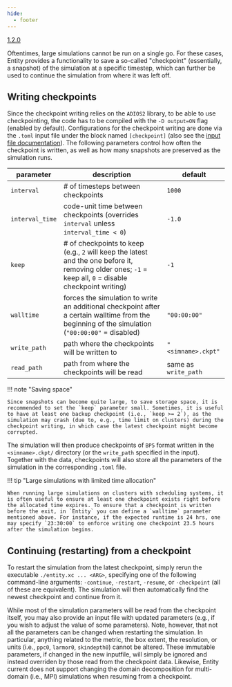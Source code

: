 ```yaml
---
hide:
  - footer
---
```


<a href="https://github.com/entity-toolkit/entity/pull/67">
  <span class="since-version">1.2.0</span>
</a>

Oftentimes, large simulations cannot be run on a single go. For these cases, Entity provides a functionality to save a so-called "checkpoint" (essentially, a snapshot) of the simulation at a specific timestep, which can further be used to continue the simulation from where it was left off. 

## Writing checkpoints

Since the checkpoint writing relies on the `ADIOS2` library, to be able to use checkpointing, the code has to be compiled with the `-D output=ON` flag (enabled by default). Configurations for the checkpoint writing are done via the `.toml` input file under the block named `[checkpoint]` (also see the [input file documentation](3-inputfile.md)). The following parameters control how often the checkpoint is written, as well as how many snapshots are preserved as the simulation runs.

| parameter | description | default |
| ---- | ---- | ---- |
| `interval` | # of timesteps between checkpoints | `1000` |
| `interval_time` | code-unit time between checkpoints (overrides `interval` unless `interval_time < 0`) | `-1.0` |
| `keep` | # of checkpoints to keep (e.g., `2` will keep the latest and the one before it, removing older ones; `-1` = keep all, `0` = disable checkpoint writing) | `-1` |
| `walltime` | forces the simulation to write an additional checkpoint after a certain walltime from the beginning of the simulation (`"00:00:00"` = disabled) | `"00:00:00"` |
| `write_path` | path where the checkpoints will be written to | `"<simname>.ckpt"` |
| `read_path` | path from where the checkpoints will be read | same as `write_path` |

!!! note "Saving space"

    Since snapshots can become quite large, to save storage space, it is recommended to set the `keep` parameter small. Sometimes, it is useful to have at least one backup checkpoint (i.e., `keep >= 2`), as the simulation may crash (due to, e.g., time limit on clusters) during the checkpoint writing, in which case the latest checkpoint might become corrupted. 

The simulation will then produce checkpoints of `BP5` format written in the `<simname>.ckpt/` directory (or the `write_path` specified in the input). Together with the data, checkpoints will also store all the parameters of the simulation in the corresponding `.toml` file.

!!! tip "Large simulations with limited time allocation"

    When running large simulations on clusters with scheduling systems, it is often useful to ensure at least one checkpoint exists right before the allocated time expires. To ensure that a checkpoint is written before the exit, in `Entity` you can define a `walltime` parameter mentioned above. For instance, if the expected runtime is 24 hrs, one may specify `23:30:00` to enforce writing one checkpoint 23.5 hours after the simulation begins.

## Continuing (restarting) from a checkpoint

To restart the simulation from the latest checkpoint, simply rerun the executable `./entity.xc ... <ARG>`, specifying one of the following command-line arguments: `-continue`, `-restart`, `-resume`, or `-checkpoint` (all of these are equivalent). The simulation will then automatically find the newest checkpoint and continue from it. 

While most of the simulation parameters will be read from the checkpoint itself, you may also provide an input file with updated parameters (e.g., if you wish to adjust the value of some parameters). Note, however, that not all the parameters can be changed when restarting the simulation. In particular, anything related to the metric, the box extent, the resolution, or units (i.e., `ppc0`, `larmor0`, `skindepth0`) cannot be altered. These immutable parameters, if changed in the new inputfile, will simply be ignored and instead overriden by those read from the checkpoint data. Likewise, Entity current does not support changing the domain decomposition for multi-domain (i.e., MPI) simulations when resuming from a checkpoint.
